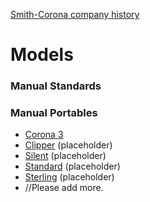 <!-- TITLE: Corona -->
<!-- SUBTITLE: Add a quick summary of Corona --> 

[Smith-Corona company history](/history/corona)
# Models
### Manual Standards

### Manual Portables
* [Corona 3](/corona/3)
* [Clipper](/Corona/Clipper) (placeholder)
* [Silent](/Corona/Silent) (placeholder)
* [Standard](/Corona/Standard) (placeholder)
* [Sterling](/Corona/Sterling) (placeholder)
* //Please add more.
